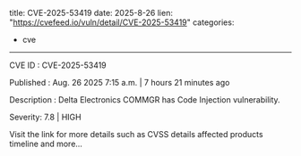  
title: CVE-2025-53419
date: 2025-8-26
lien: "https://cvefeed.io/vuln/detail/CVE-2025-53419"
categories:
  - cve
---

CVE ID : CVE-2025-53419

Published :  Aug. 26
2025
7:15 a.m. | 7 hours
21 minutes ago

Description : Delta Electronics COMMGR has Code Injection vulnerability.

Severity: 7.8 | HIGH

Visit the link for more details
such as CVSS details
affected products
timeline
and more...
